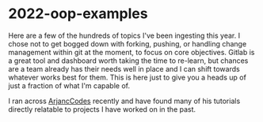 # 2022-oop-examples

Here are a few of the hundreds of topics I've been ingesting this year. I chose not to get bogged down with forking, pushing, or handling change management within git at the moment, to focus on core objectives. Gitlab is a great tool and dashboard worth taking the time to re-learn, but chances are a team already has their needs well in place and I can shift towards whatever works best for them. This is here just to give you a heads up of just a fraction of what I'm capable of. 

I ran across [ArjancCodes](https://www.arjancodes.com) recently and have found many of his tutorials directly relatable to projects I have worked on in the past. 


